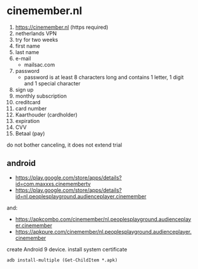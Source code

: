 # cinemember.nl

1. https://cinemember.nl (https required)
2. netherlands VPN
3. try for two weeks
4. first name
5. last name
6. e-mail
   - mailsac.com
7. password
   - password is at least 8 characters long and contains 1 letter, 1 digit and 1
   special character
8. sign up
9. monthly subscription
10. creditcard
11. card number
12. Kaarthouder (cardholder)
13. expiration
14. CVV
15. Betaal (pay)

do not bother canceling, it does not extend trial

## android

- https://play.google.com/store/apps/details?id=com.maxxxs.cinemembertv
- https://play.google.com/store/apps/details?id=nl.peoplesplayground.audienceplayer.cinemember

and:

- https://apkcombo.com/cinemember/nl.peoplesplayground.audienceplayer.cinemember
- https://apkpure.com/cinemember/nl.peoplesplayground.audienceplayer.cinemember

create Android 9 device. install system certificate

~~~
adb install-multiple (Get-ChildItem *.apk)
~~~
